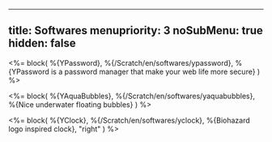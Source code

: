 -----
title: Softwares
menupriority: 3
noSubMenu: true
hidden: false
-----
<%= block( %{YPassword}, 
    %{/Scratch/en/softwares/ypassword}, 
    %{YPassword is a password manager that make your web life more secure} 
) %>

<%= block( %{YAquaBubbles}, 
   %{/Scratch/en/softwares/yaquabubbles}, 
   %{Nice underwater floating bubbles}
    ) %>

<%= block( %{YClock}, 
   %{/Scratch/en/softwares/yclock}, 
   %{Biohazard logo inspired clock},
    "right"
    ) %>

<div class="flush"></div>
